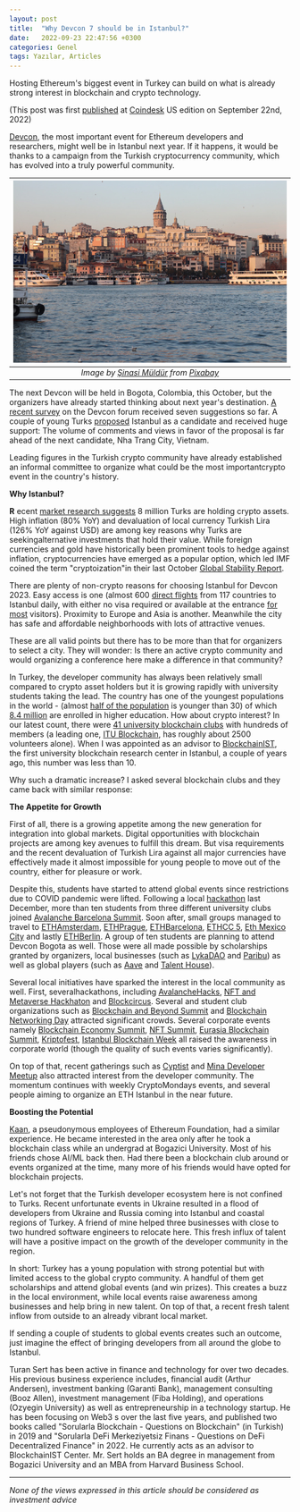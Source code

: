 ```yaml
---
layout: post
title:  "Why Devcon 7 should be in Istanbul?"
date:   2022-09-23 22:47:56 +0300
categories: Genel
tags: Yazılar, Articles
---
```


Hosting Ethereum's biggest event in Turkey can build on what is already strong interest in blockchain and crypto technology.

(This post was first [published](https://www.coindesk.com/layer2/2022/09/22/why-devcon-7-should-be-in-istanbul/) at [Coindesk](https://www.coindesk.com/) US edition on September 22nd, 2022)

[Devcon](https://devcon.org/), the most important event for Ethereum developers and researchers, might well be in Istanbul next year. If it happens, it would be thanks to a campaign from the Turkish cryptocurrency community, which has evolved into a truly powerful community.

| ![istanbul](/assets/galata-4043037_800.jpg)|
|:--:| 
| *Image by [Şinasi Müldür]([https://pixabay.com/users/smuldur-5589717/) from [Pixabay](https://pixabay.com/)*|

The next Devcon will be held in Bogota, Colombia, this October, but the organizers have already started thinking about next year's destination. [A recent survey](https://forum.devcon.org/c/devcon-7-location-suggestions/14) on the Devcon forum received seven suggestions so far. A couple of young Turks [proposed](https://forum.devcon.org/t/proposed-location-istanbul-turkiye/412/28) Istanbul as a candidate and received huge support: The volume of comments and views in favor of the proposal is far ahead of the next candidate, Nha Trang City, Vietnam.

Leading figures in the Turkish crypto community have already established an informal committee to organize what could be the most importantcrypto event in the country's history.

**Why Istanbul?**

**R** ecent [market research suggests](https://www.coindeskturkiye.com/sirketler/turkiye-kripto-piyasasinin-mercek-altina-alindigi-arastirmaya-gore-kripto-parayla-islem-yapanlarin-orani-yuzde-74-artti-1342) 8 million Turks are holding crypto assets. High inflation (80% YoY) and devaluation of local currency Turkish Lira (126% YoY against USD) are among key reasons why Turks are seekingalternative investments that hold their value. While foreign currencies and gold have historically been prominent tools to hedge against inflation, cryptocurrencies have emerged as a popular option, which led IMF coined the term "cryptoization"in their last October [Global Stability Report](https://blogs.imf.org/2021/10/01/crypto-boom-poses-new-challenges-to-financial-stability/).

There are plenty of non-crypto reasons for choosing Istanbul for Devcon 2023. Easy access is one (almost 600 [direct flights](https://www.flightconnections.com/flights-to-istanbul-ist) from 117 countries to Istanbul daily, with either no visa required or available at the entrance [for most](https://en.wikipedia.org/wiki/Visa_policy_of_Turkey#Visa_policy_map) visitors). Proximity to Europe and Asia is another. Meanwhile the city has safe and affordable neighborhoods with lots of attractive venues.

These are all valid points but there has to be more than that for organizers to select a city. They will wonder: Is there an active crypto community and would organizing a conference here make a difference in that community?

In Turkey, the developer community has always been relatively small compared to crypto asset holders but it is growing rapidly with university students taking the lead. The country has one of the youngest populations in the world - (almost [half of the population](https://datacommons.org/place/country/TUR?category=Demographics#Population-by-age) is younger than 30) of which [8.4 million](https://www.trade.gov/country-commercial-guides/turkey-education) are enrolled in higher education. How about crypto interest? In our latest count, there were [41 university blockchain clubs](https://docs.google.com/spreadsheets/d/1kE0IZyaQbAXxTGGugGixiC0VRhoLIRKusCq1twtW3GI/edit#gid=0) with hundreds of members (a leading one, [ITU Blockchain](https://www.itublockchain.com/), has roughly about 2500 volunteers alone). When I was appointed as an advisor to [BlockchainIST](https://blockchainist.org/), the first university blockchain research center in Istanbul, a couple of years ago, this number was less than 10.

Why such a dramatic increase? I asked several blockchain clubs and they came back with similar response:

**The Appetite for Growth**

First of all, there is a growing appetite among the new generation for integration into global markets. Digital opportunities with blockchain projects are among key avenues to fulfill this dream. But visa requirements and the recent devaluation of Turkish Lira against all major currencies have effectively made it almost impossible for young people to move out of the country, either for pleasure or work.

Despite this, students have started to attend global events since restrictions due to COVID pandemic were lifted. Following a local [hackathon](https://istanbul.avalanchehacks.com/) last December, more than ten students from three different university clubs joined [Avalanche Barcelona Summit](https://www.avalanchesummit.com/). Soon after, small groups managed to travel to [ETHAmsterdam](https://amsterdam.ethglobal.com/), [ETHPrague](https://ethprague.com/), [ETHBarcelona](https://ethbarcelona.com/), [ETHCC 5](https://ethcc.io/), [Eth Mexico City](https://soliditydeveloper.com/eth-mexico-city) and lastly [ETHBerlin](https://ethberlin.ooo/). A group of ten students are planning to attend Devcon Bogota as well. Those were all made possible by scholarships granted by organizers, local businesses (such as [LykaDAO](https://www.laykadao.space/) and [Paribu](https://www.paribu.com/)) as well as global players (such as [Aave](https://aave.com/) and [Talent House](https://www.talenthouse.com.tr/)).

Several local initiatives have sparked the interest in the local community as well. First, severalhackathons, including [AvalancheHacks](https://istanbul.avalanchehacks.com/), [NFT and Metaverse Hackhaton](https://hackathonturkiye.com/etkinlik/blokzincir-nft-ve-metaverse-hackathonu) and [Blockcircus](https://www.eventbrite.com/e/blockchain-egitim-hackathon-blockcircus-tickets-46836838244). Several and student club organizations such as [Blockchain and Beyond Summit](https://sites.google.com/view/blockchain-beyondsummit/ana-sayfa) and [Blockchain Networking Day](https://twitter.com/bogazicichain/status/1525200754792857601) attracted significant crowds. Several corporate events namely [Blockchain Economy Summit](https://blockchaineconomy.istanbul/en), [NFT Summit](https://nftsummit.ist/), [Eurasia Blockchain Summit](https://www.eurasiablockchain.com/), [Kriptofest](https://kriptofest.org/), [Istanbul Blockchain Week](https://istanbulblockchainweek.com/) all raised the awareness in corporate world (though the quality of such events varies significantly).

On top of that, recent gatherings such as [Cyptist](https://www.cryptist.org/) and [Mina Developer Meetup](https://www.eventbrite.com/e/mina-zkapp-developers-meetup-istanbul-tickets-344946232467) also attracted interest from the developer community. The momentum continues with weekly CryptoMondays events, and several people aiming to organize an ETH Istanbul in the near future.

**Boosting the Potential**

[Kaan](https://twitter.com/kaanuzdogan), a pseudonymous employees of Ethereum Foundation, had a similar experience. He became interested in the area only after he took a blockchain class while an undergrad at Bogazici University. Most of his friends chose AI/ML back then. Had there been a blockchain club around or events organized at the time, many more of his friends would have opted for blockchain projects.

Let's not forget that the Turkish developer ecosystem here is not confined to Turks. Recent unfortunate events in Ukraine resulted in a flood of developers from Ukraine and Russia coming into Istanbul and coastal regions of Turkey. A friend of mine helped three businesses with close to two hundred software engineers to relocate here. This fresh influx of talent will have a positive impact on the growth of the developer community in the region.

In short: Turkey has a young population with strong potential but with limited access to the global crypto community. A handful of them get scholarships and attend global events (and win prizes). This creates a buzz in the local environment, while local events raise awareness among businesses and help bring in new talent. On top of that, a recent fresh talent inflow from outside to an already vibrant local market.

If sending a couple of students to global events creates such an outcome, just imagine the effect of bringing developers from all around the globe to Istanbul.

Turan Sert has been active in finance and technology for over two decades. His previous business experience includes, financial audit (Arthur Andersen), investment banking (Garanti Bank), management consulting (Booz Allen), investment management (Fiba Holding), and operations (Ozyegin University) as well as entrepreneurship in a technology startup. He has been focusing on Web3 s over the last five years, and published two books called "Sorularla Blockchain - Questions on Blockchain" (in Turkish) in 2019 and "Sorularla DeFi Merkeziyetsiz Finans - Questions on DeFi Decentralized Finance" in 2022. He currently acts as an advisor to BlockchainIST Center. Mr. Sert holds an BA degree in management from Bogazici University and an MBA from Harvard Business School.

---

*None of the views expressed in this article should be considered as investment advice*
